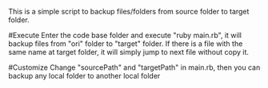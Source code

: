 This is a simple script to backup files/folders from source folder to target folder. 

#Execute
Enter the code base folder and execute "ruby main.rb", it will backup files from "ori" folder to "target" folder.
If there is a file with the same name at target folder, it will simply jump to next file without copy it.

#Customize
Change "sourcePath" and "targetPath" in main.rb, then you can backup any local folder to another local folder
